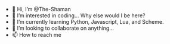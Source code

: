 - 👋 Hi, I’m @The-Shaman
- 👀 I’m interested in coding... Why else would I be here?
- 🌱 I’m currently learning Python, Javascript, Lua, and Scheme.
- 💞️ I’m looking to collaborate on anything...
- 📫 How to reach me
